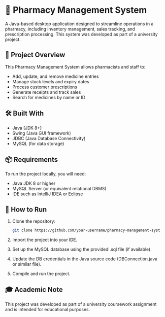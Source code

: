 # 💊 Pharmacy Management System

A Java-based desktop application designed to streamline operations in a pharmacy, including inventory management, sales tracking, and prescription processing. This system was developed as part of a university project.

## 📝 Project Overview

This Pharmacy Management System allows pharmacists and staff to:

- Add, update, and remove medicine entries
- Manage stock levels and expiry dates
- Process customer prescriptions
- Generate receipts and track sales
- Search for medicines by name or ID

## 🛠 Built With

- Java (JDK 8+)
- Swing (Java GUI framework)
- JDBC (Java Database Connectivity)
- MySQL (for data storage)

## 📦 Requirements

To run the project locally, you will need:

- Java JDK 8 or higher
- MySQL Server (or equivalent relational DBMS)
- IDE such as IntelliJ IDEA or Eclipse

## 🚀 How to Run

1. Clone the repository:

   ```bash
   git clone https://github.com/your-username/pharmacy-management-system.git
2. Import the project into your IDE.

3. Set up the MySQL database using the provided .sql file (if available).

4. Update the DB credentials in the Java source code (DBConnection.java or similar file).

5. Compile and run the project.

## 🎓 Academic Note

This project was developed as part of a university coursework assignment and is intended for educational purposes.
